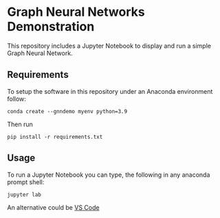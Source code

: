 # Graph Neural Networks Demonstration
This repository includes a Jupyter Notebook to display and run a simple Graph Neural Network. 

## Requirements

To setup the software in this repository under an Anaconda environment follow:

```
conda create --gnndemo myenv python=3.9
```

Then run

```
pip install -r requirements.txt
```

## Usage

To run a Jupyter Notebook you can type, the following in any anaconda prompt shell:

```
jupyter lab
```

An alternative could be [VS Code](https://code.visualstudio.com/)
